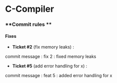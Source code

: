# C-Compiler
### **Commit rules **
#### **Fixes**
- **Ticket #2** (fix memory leaks) :
  
commit message : fix 2 : fixed memory leaks
- **Ticket #5** (add error handling for x) :
  
commit message : feat 5 : added error handling for x 
